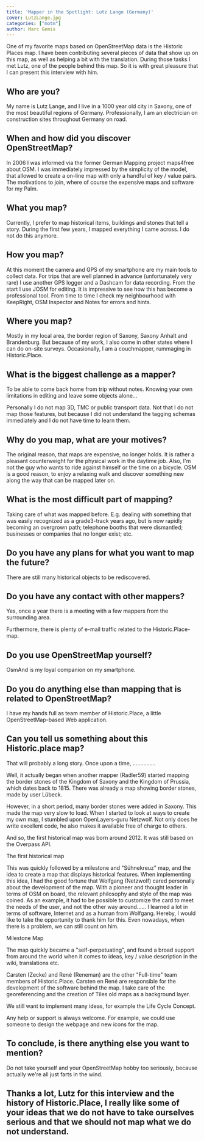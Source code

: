 ```yaml
---
title: 'Mapper in the Spotlight: Lutz Lange (Germany)'
cover: LutzLange.jpg
categories: ["motm"]
author: Marc Gemis
---
```


One of my favorite maps based on OpenStreetMap data is the Historic Places map. I have been contributing several pieces of data that show up on this map, as well as helping a bit with the translation. During those tasks I met Lutz, one of the people behind this map. So it is with great pleasure that I can present this interview with him.

## Who are you?

My name is Lutz Lange, and I live in a 1000 year old city in Saxony, one of the most beautiful regions of Germany. Professionally, I am an electrician on construction sites throughout Germany on road.

## When and how did you discover OpenStreetMap?

In 2006 I was informed via the former German Mapping project maps4free about OSM. I was immediately impressed by the simplicity of the model, that allowed to create a on-line map with only a handful of key / value pairs. The motivations to join, where of course the expensive maps and software for my Palm.

## What you map?

Currently, I prefer to map historical items, buildings and stones that tell a story. During the first few years, I mapped everything I came across. I do not do this anymore.

## How you map?

At this moment the camera and GPS of my smartphone are my main tools to collect data. For trips that are well planned in advance (unfortunately very rare) I use another GPS logger and a Dashcam for data recording. From the start I use JOSM for editing. It is impressive to see how this has become a professional tool. From time to time I check my neighbourhood with KeepRight, OSM Inspector and Notes for errors and hints.

## Where you map?

Mostly in my local area, the border region of Saxony, Saxony Anhalt and Brandenburg. But because of my work, I also come in other states where I can do on-site surveys. Occasionally, I am a couchmapper, rummaging in Historic.Place.

## What is the biggest challenge as a mapper?

To be able to come back home from trip without notes. Knowing your own limitations in editing and leave some objects alone...

Personally I do not map 3D, TMC or public transport data. Not that I do not map those features, but because I did not understand the tagging schemas immediately and I do not have time to learn them.

## Why do you map, what are your motives?

The original reason, that maps are expensive, no longer holds. It is rather a pleasant counterweight for the physical work in the daytime job. Also, I'm not the guy who wants to ride against himself or the time on a bicycle. OSM is a good reason, to enjoy a relaxing walk and discover something new along the way that can be mapped later on.

## What is the most difficult part of mapping?

Taking care of what was mapped before. E.g. dealing with something that was easily recognized as a grade3-track years ago, but is now rapidly becoming an overgrown path; telephone booths that were dismantled; businesses or companies that no longer exist; etc.

## Do you have any plans for what you want to map the future?

There are still many historical objects to be rediscovered.

## Do you have any contact with other mappers?

Yes, once a year there is a meeting with a few mappers from the surrounding area.

Furthermore, there is plenty of e-mail traffic related to the Historic.Place-map.

## Do you use OpenStreetMap yourself?

OsmAnd is my loyal companion on my smartphone.

## Do you do anything else than mapping that is related to OpenStreetMap?

I have my hands full as team member of Historic.Place, a little OpenStreetMap-based Web application.

## Can you tell us something about this Historic.place map?

That will probably a long story. Once upon a time, ...............

Well, it actually began when another mapper (Radler59) started mapping the border stones of the Kingdom of Saxony and the Kingdom of Prussia, which dates back to 1815. There was already a map showing border stones, made by user Lübeck.

However, in a short period, many border stones were added in Saxony. This made the map very slow to load. When I started to look at ways to create my own map, I stumbled upon OpenLayers-guru Netzwolf. Not only does he write excellent code, he also makes it available free of charge to others.

And so, the first historical map was born around 2012. It was still based on the Overpass API.

The first historical map

This was quickly followed by a milestone and "Sühnekreuz" map, and the idea to create a map that displays historical features. When implementing this idea, I had the good fortune that Wolfgang (Netzwolf) cared personally about the development of the map. With a pioneer and thought leader in terms of OSM on board, the relevant philosophy and style of the map was coined. As an example, it had to be possible to customize the card to meet the needs of the user, and not the other way around...... I learned a lot in terms of software, Internet and as a human from Wolfgang. Hereby, I would like to take the opportunity to thank him for this. Even nowadays, when there is a problem, we can still count on him.

Milestone Map

The map quickly became a "self-perpetuating", and found a broad support from around the world when it comes to ideas, key / value description in the wiki, translations etc.

Carsten (Zecke) and René (Reneman) are the other "Full-time" team members of Historic.Place. Carsten en René are responsible for the development of the software behind the map. I take care of the georeferencing and the creation of Tiles old maps as a background layer.

We still want to implement many ideas, for example the Life Cycle Concept.

Any help or support is always welcome. For example, we could use someone to design the webpage and new icons for the map.

## To conclude, is there anything else you want to mention?

Do not take yourself and your OpenStreetMap hobby too seriously, because actually we're all just farts in the wind.

## Thanks a lot, Lutz for this interview and the history of Historic.Place, I really like some of your ideas that we do not have to take ourselves serious and that we should not map what we do not understand.
